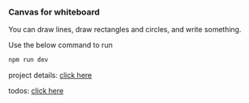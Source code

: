 ### Canvas for whiteboard
You can draw lines, draw rectangles and circles, and write something.

Use the below command to run
```bash
npm run dev
```

project details: [click here](docs/project.md)

todos: [click here](docs/todo.md)
